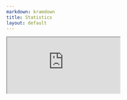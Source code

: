 ```yaml
---
markdown: kramdown
title: Statistics
layout: default
---
```


<!-- {% raw %}
<div class="iframe-container">
</div>
{% endraw %} -->

<iframe name="mainFrame" id="mainFrame" src="https://homebrewery.naturalcrit.com/print/1z5p3yHyaOmjK6resjSzDWyThQ5SQvyr72vNYs5Ks6Yel" seamless></iframe>

<!-- {% raw %}
<div class="iframe-container">
<iframe src="https://uppsalarollspel.gitlab.io/path-stats/" frameborder="0" id="mainFrame" width="1080px" height="1080px"></iframe>
</div>
{% endraw %} -->
